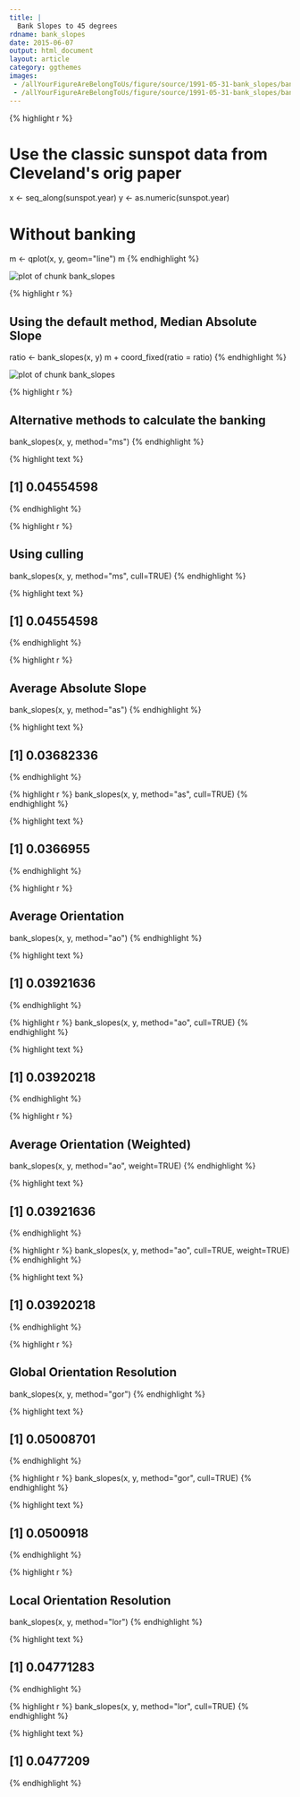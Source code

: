 ```yaml
---
title: |
  Bank Slopes to 45 degrees
rdname: bank_slopes
date: 2015-06-07
output: html_document
layout: article
category: ggthemes
images:
 - /allYourFigureAreBelongToUs/figure/source/1991-05-31-bank_slopes/bank_slopes-1.png
 - /allYourFigureAreBelongToUs/figure/source/1991-05-31-bank_slopes/bank_slopes-2.png
---
```





{% highlight r %}
# Use the classic sunspot data from Cleveland's orig paper
x <- seq_along(sunspot.year)
y <- as.numeric(sunspot.year)
# Without banking
m <- qplot(x, y, geom="line")
m
{% endhighlight %}

![plot of chunk bank_slopes](/allYourFigureAreBelongToUs/figure/source/1991-05-31-bank_slopes/bank_slopes-1.png) 

{% highlight r %}
## Using the default method, Median Absolute Slope
ratio <- bank_slopes(x, y)
m + coord_fixed(ratio = ratio)
{% endhighlight %}

![plot of chunk bank_slopes](/allYourFigureAreBelongToUs/figure/source/1991-05-31-bank_slopes/bank_slopes-2.png) 

{% highlight r %}
## Alternative methods to calculate the banking
bank_slopes(x, y, method="ms")
{% endhighlight %}



{% highlight text %}
## [1] 0.04554598
{% endhighlight %}



{% highlight r %}
## Using culling
bank_slopes(x, y, method="ms", cull=TRUE)
{% endhighlight %}



{% highlight text %}
## [1] 0.04554598
{% endhighlight %}



{% highlight r %}
## Average Absolute Slope
bank_slopes(x, y, method="as")
{% endhighlight %}



{% highlight text %}
## [1] 0.03682336
{% endhighlight %}



{% highlight r %}
bank_slopes(x, y, method="as", cull=TRUE)
{% endhighlight %}



{% highlight text %}
## [1] 0.0366955
{% endhighlight %}



{% highlight r %}
## Average Orientation
bank_slopes(x, y, method="ao")
{% endhighlight %}



{% highlight text %}
## [1] 0.03921636
{% endhighlight %}



{% highlight r %}
bank_slopes(x, y, method="ao", cull=TRUE)
{% endhighlight %}



{% highlight text %}
## [1] 0.03920218
{% endhighlight %}



{% highlight r %}
## Average Orientation (Weighted)
bank_slopes(x, y, method="ao", weight=TRUE)
{% endhighlight %}



{% highlight text %}
## [1] 0.03921636
{% endhighlight %}



{% highlight r %}
bank_slopes(x, y, method="ao", cull=TRUE, weight=TRUE)
{% endhighlight %}



{% highlight text %}
## [1] 0.03920218
{% endhighlight %}



{% highlight r %}
## Global Orientation Resolution
bank_slopes(x, y, method="gor")
{% endhighlight %}



{% highlight text %}
## [1] 0.05008701
{% endhighlight %}



{% highlight r %}
bank_slopes(x, y, method="gor", cull=TRUE)
{% endhighlight %}



{% highlight text %}
## [1] 0.0500918
{% endhighlight %}



{% highlight r %}
## Local Orientation Resolution
bank_slopes(x, y, method="lor")
{% endhighlight %}



{% highlight text %}
## [1] 0.04771283
{% endhighlight %}



{% highlight r %}
bank_slopes(x, y, method="lor", cull=TRUE)
{% endhighlight %}



{% highlight text %}
## [1] 0.0477209
{% endhighlight %}